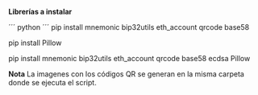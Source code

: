 **Librerías a instalar**

´´´ python ´´´
pip install mnemonic bip32utils eth_account qrcode base58

pip install Pillow

pip install mnemonic bip32utils eth_account qrcode base58 ecdsa Pillow


**Nota**
La imagenes con los códigos QR se generan en la misma carpeta donde se ejecuta el script.
